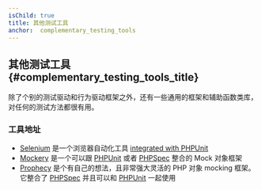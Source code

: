 ```yaml
---
isChild: true
title: 其他测试工具
anchor:  complementary_testing_tools
---
```


## 其他测试工具 {#complementary_testing_tools_title}

除了个别的测试驱动和行为驱动框架之外，还有一些通用的框架和辅助函数类库，对任何的测试方法都很有用。

### 工具地址

* [Selenium] 是一个浏览器自动化工具 [integrated with PHPUnit]
* [Mockery] 是一个可以跟 [PHPUnit] 或者 [PHPSpec] 整合的 Mock 对象框架  
* [Prophecy] 是个有自己的想法，且非常强大灵活的 PHP 对象 mocking 框架。它整合了 [PHPSpec] 并且可以和 [PHPUnit] 一起使用

[Selenium]: http://seleniumhq.org/
[integrated with PHPUnit]: http://phpunit.de/manual/current/en/selenium.html
[Mockery]: https://github.com/padraic/mockery
[PHPUnit]: http://phpunit.de/
[PHPSpec]: http://www.phpspec.net/
[Prophecy]: 1
